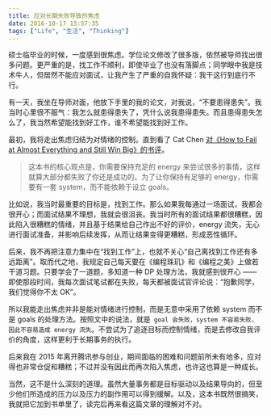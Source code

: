 ```yaml
---
title: 应对长期失败导致的焦虑
date: 2016-10-17 15:57:35
tags: ["Life", "生活", "Thinking"]
---
```


硕士临毕业的时候，一度感到很焦虑。学位论文修改了很多版，依然被导师找出很多问题。更严重的是，找工作不顺利，即使毕业了也没有落脚点；同学眼中我是技术牛人，但居然不能应对面试，让我产生了严重的自我怀疑：我干这行到底行不行。

有一天，我坐在导师对面，他放下手里的我的论文，对我说，“不要患得患失”。我当时心里很不服气：我怎么就患得患失了，凭什么说我患得患失。而且患得患失怎么了，我当然希望能找到好工作，谁不希望能找到好工作。

最初，我将走出焦虑归结为对情绪的控制。直到看了 Cat Chen [对《How to Fail at Almost Everything and Still Win Big》的书评](http://chinese.catchen.me/2016/08/how-to-fail-at-almost-everything-book-review.html)。

> 这本书的核心观点是，你需要保持充足的 energy 来尝试很多的事情，这样就算大部分都失败了你还是成功的。为了让你保持有足够的 energy，你需要有一套 system，而不能依赖于设立 goals。

比如说，我当时最重要的目标是，找到工作。那么如果我每通过一场面试，我都会很开心；而面试结果不理想，我就会很沮丧。我当时所有的面试结果都很糟糕，因此陷入很糟糕的情绪，并且基于结果给自己作出不好的评价，energy 流失，无心进行面试准备，并影响后续发挥，从而让结果变得更糟糕，形成恶性循环。

后来，我不再把注意力集中在“找到工作”上，也就不关心“自己离找到工作还有多远距离”。取而代之地，我规定自己每天要在《编程珠玑》和《编程之美》上做若干道习题。只要学会了一道题，多知道一种 DP 处理方法，我就感到很开心 —— 即使那段时间，我每次面试笔试都在失败，每天都被面试官评论说：“抱歉同学，我们觉得你不太 OK”。

所以我能走出焦虑并非是能对情绪进行控制，而是无意中采用了依赖 system 而不是 goals 的处理方法。按照文中的说法，就是` goal 会失败，system 不容易失败，因此不容易造成 energy 流失`。不尝试为了追逐目标而控制情绪，而是去修改自我评价的角度，这样更利于长期事务的执行。

后来我在 2015 年离开腾讯参与创业，期间面临的困难和问题前所未有地多，应对得也非常仓促和糟糕；不过并没有因此而再次陷入焦虑，也许这也算是一种成长。

当然，这不是什么深刻的道理。虽然大量事务都是目标驱动以及结果导向的，但至少他们所造成的压力以及压力的副作用可以得到缓解。以及，这本书既然很搞笑，我就把它加到书单里了，读完后再来看这篇文章的理解对不对。
